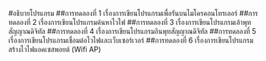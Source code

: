 #อธิบายโปรแกรม
##การทดลองที่ 1 เรื่องการเขียนโปรแกรมเพื่อรันบนไมโครคอนโทรเลอร์
##การทดลองที่ 2 เรื่องการเขียนโปรแกรมค้นหาไวไฟ
##การทดลองที่ 3 เรื่องการเขียนโปรแกรมเอ้าพุทสัญญาณดิจิทัล
##การทดลองที่ 4 เรื่องการเขียนโปรแกรมอินพุทสัญญาณดิจิทัล
##การทดลองที่ 5 เรื่องการเขียนโปรแกรมเชื่อมต่อไวไฟและเว็บเซอร์เวอร์
##การทดลองที่ 6 เรื่องการเขียนโปรแกรมสร้างไวไฟแอคเซสพอยต์ (Wifi AP)
##
